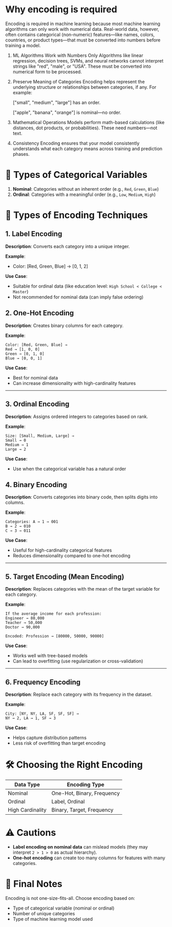 # Why encoding is required

Encoding is required in machine learning because most machine learning algorithms can only work with numerical data. Real-world data, however, often contains categorical (non-numeric) features—like names, colors, countries, or product types—that must be converted into numbers before training a model.

1. ML Algorithms Work with Numbers Only
Algorithms like linear regression, decision trees, SVMs, and neural networks cannot interpret strings like "red", "male", or "USA". These must be converted into numerical form to be processed.

2. Preserve Meaning of Categories
    Encoding helps represent the underlying structure or relationships between categories, if any. For example:

    ["small", "medium", "large"] has an order.

    ["apple", "banana", "orange"] is nominal—no order.

3. Mathematical Operations
Models perform math-based calculations (like distances, dot products, or probabilities). These need numbers—not text.

4. Consistency
Encoding ensures that your model consistently understands what each category means across training and prediction phases.



# 🧩 Types of Categorical Variables

1. **Nominal**: Categories without an inherent order (e.g., `Red`, `Green`, `Blue`)
2. **Ordinal**: Categories with a meaningful order (e.g., `Low`, `Medium`, `High`)


# 🔢 Types of Encoding Techniques

## 1. Label Encoding

**Description**: Converts each category into a unique integer.

**Example**:

- Color: [Red, Green, Blue] → [0, 1, 2]

**Use Case**: 
- Suitable for ordinal data (like education level: `High School < College < Master`)
- Not recommended for nominal data (can imply false ordering)

## 2. One-Hot Encoding

**Description**: Creates binary columns for each category.

**Example**:

```
Color: [Red, Green, Blue] →
Red → [1, 0, 0]
Green → [0, 1, 0]
Blue → [0, 0, 1]
```

**Use Case**:
- Best for nominal data
- Can increase dimensionality with high-cardinality features

---

## 3. Ordinal Encoding

**Description**: Assigns ordered integers to categories based on rank.

**Example**:
```
Size: [Small, Medium, Large] →
Small → 0
Medium → 1
Large → 2
```

**Use Case**:
- Use when the categorical variable has a natural order


## 4. Binary Encoding

**Description**: Converts categories into binary code, then splits digits into columns.

**Example**:

```
Categories: A → 1 → 001
B → 2 → 010
C → 3 → 011
```

**Use Case**:
- Useful for high-cardinality categorical features
- Reduces dimensionality compared to one-hot encoding

---

## 5. Target Encoding (Mean Encoding)

**Description**: Replaces categories with the mean of the target variable for each category.

**Example**:
```
If the average income for each profession:
Engineer → 80,000
Teacher → 50,000
Doctor → 90,000

Encoded: Profession → [80000, 50000, 90000]

```


**Use Case**:
- Works well with tree-based models
- Can lead to overfitting (use regularization or cross-validation)

---

## 6. Frequency Encoding

**Description**: Replace each category with its frequency in the dataset.

**Example**:

```
City: [NY, NY, LA, SF, SF, SF] →
NY → 2, LA → 1, SF → 3
```
**Use Case**:
- Helps capture distribution patterns
- Less risk of overfitting than target encoding


# 🛠️ Choosing the Right Encoding

| Data Type  | Encoding Type           |
|------------|-------------------------|
| Nominal    | One-Hot, Binary, Frequency |
| Ordinal    | Label, Ordinal          |
| High Cardinality | Binary, Target, Frequency |


# ⚠️ Cautions

- **Label encoding on nominal data** can mislead models (they may interpret `2 > 1 > 0` as actual hierarchy).
- **One-hot encoding** can create too many columns for features with many categories.

# 📌 Final Notes

Encoding is not one-size-fits-all. Choose encoding based on:
- Type of categorical variable (nominal or ordinal)
- Number of unique categories
- Type of machine learning model used

